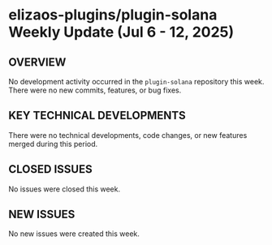# elizaos-plugins/plugin-solana Weekly Update (Jul 6 - 12, 2025)

## OVERVIEW
No development activity occurred in the `plugin-solana` repository this week. There were no new commits, features, or bug fixes.

## KEY TECHNICAL DEVELOPMENTS
There were no technical developments, code changes, or new features merged during this period.

## CLOSED ISSUES
No issues were closed this week.

## NEW ISSUES
No new issues were created this week.